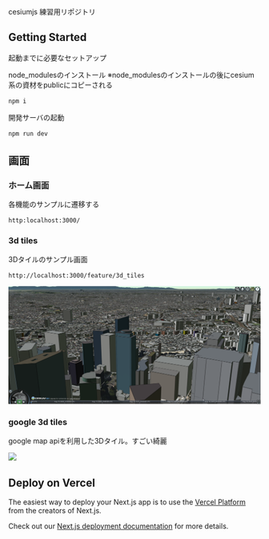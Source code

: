 cesiumjs 練習用リポジトリ

## Getting Started

起動までに必要なセットアップ

node_modulesのインストール
※node_modulesのインストールの後にcesium系の資材をpublicにコピーされる

```bash
npm i
```

開発サーバの起動
```bash
npm run dev
```

## 画面

### ホーム画面  
各機能のサンプルに遷移する

```
http:localhost:3000/
```

### 3d tiles 
3Dタイルのサンプル画面
```
http://localhost:3000/feature/3d_tiles
```

<img src='assets/images/3d_tiles.png' width='1080'>

### google 3d tiles
google map apiを利用した3Dタイル。すごい綺麗

<img src='assets/images/google_3d_tiles.png' width='1080'>

## Deploy on Vercel

The easiest way to deploy your Next.js app is to use the [Vercel Platform](https://vercel.com/new?utm_medium=default-template&filter=next.js&utm_source=create-next-app&utm_campaign=create-next-app-readme) from the creators of Next.js.

Check out our [Next.js deployment documentation](https://nextjs.org/docs/app/building-your-application/deploying) for more details.
